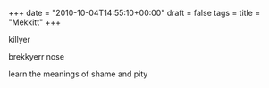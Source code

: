 +++
date = "2010-10-04T14:55:10+00:00"
draft = false
tags = 
title = "Mekkitt"
+++
<p>killyer</p>&#13;
<p>brekkyerr nose</p>&#13;
<p>learn the meanings of shame and pity</p> 